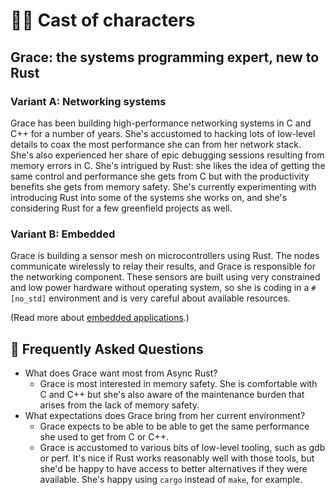 # 🙋‍♀️ Cast of characters

## Grace: the systems programming expert, new to Rust

### Variant A: Networking systems

Grace has been building high-performance networking systems in C and C++ for a number of years. She's accustomed to hacking lots of low-level details to coax the most performance she can from her network stack. She's also experienced her share of epic debugging sessions resulting from memory errors in C. She's intrigued by Rust: she likes the idea of getting the same control and performance she gets from C but with the productivity benefits she gets from memory safety. She's currently experimenting with introducing Rust into some of the systems she works on, and she's considering Rust for a few greenfield projects as well.

[axes]: ../characters.md#axes

### Variant B: Embedded

Grace is building a sensor mesh on microcontrollers using Rust. The nodes communicate wirelessly to relay their results, and Grace is responsible for the networking component. These sensors are built using very constrained and low power hardware without operating system, so she is coding in a `#[no_std]` environment and is very careful about available resources.

(Read more about [embedded applications](../applications/embedded.md).)

## 🤔 Frequently Asked Questions

* What does Grace want most from Async Rust?
    * Grace is most interested in memory safety. She is comfortable with C and C++ but she's also aware of the maintenance burden that arises from the lack of memory safety.
* What expectations does Grace bring from her current environment?
    * Grace expects to be able to be able to get the same performance she used to get from C or C++.
    * Grace is accustomed to various bits of low-level tooling, such as gdb or perf. It's nice if Rust works reasonably well with those tools, but she'd be happy to have access to better alternatives if they were available. She's happy using `cargo` instead of `make`, for example.
